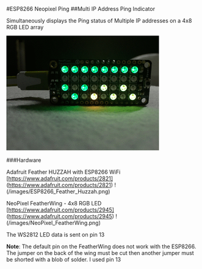 #ESP8266 Neopixel Ping
##Multi IP Address Ping Indicator

Simultaneously displays the Ping status of Multiple IP addresses 
on a 4x8 RGB LED array

![GitHub Logo](/images/animation.gif)
	
###Hardware

Adafruit Feather HUZZAH with ESP8266 WiFi
[https://www.adafruit.com/products/2821]
(https://www.adafruit.com/products/2821)
!(/images/ESP8266_Feather_Huzzah.png)

NeoPixel FeatherWing - 4x8 RGB LED
[https://www.adafruit.com/products/2945]
(https://www.adafruit.com/products/2945)
!(/images/NeoPixel_FeatherWing.png)

The WS2812 LED data is sent on pin 13

**Note**: The default pin on the FeatherWing does not work with the ESP8266. 
The jumper on the back of the wing must be cut then another jumper 
must be shorted with a blob of solder. I used pin 13 
